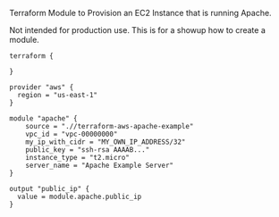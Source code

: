 Terraform Module to Provision an EC2 Instance that is running Apache.


Not intended for production use.  This is for a showup how to create a module.

```hcl
terraform {

}

provider "aws" {
  region = "us-east-1"
}

module "apache" {
	source = ".//terraform-aws-apache-example"
	vpc_id = "vpc-00000000"
	my_ip_with_cidr = "MY_OWN_IP_ADDRESS/32"
	public_key = "ssh-rsa AAAAB..."
	instance_type = "t2.micro"
 	server_name = "Apache Example Server"
}

output "public_ip" {
  value = module.apache.public_ip
}
```